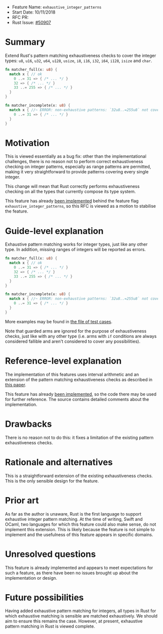 - Feature Name: `exhaustive_integer_patterns`
- Start Date: 10/11/2018
- RFC PR:
- Rust Issue: [#50907](https://github.com/rust-lang/rust/issues/50907)

# Summary
[summary]: #summary

Extend Rust's pattern matching exhaustiveness checks to cover the integer types: `u8`, `u16`, `u32`, `u64`, `u128`, `usize`, `i8`, `i16`, `i32`, `i64`, `i128`, `isize` and `char`.

```rust
fn matcher_full(x: u8) {
  match x { // ok
    0 ..= 31 => { /* ... */ }
    32 => { /* ... */ }
    33 ..= 255 => { /* ... */ }
  }
}

fn matcher_incomplete(x: u8) {
  match x { //~ ERROR: non-exhaustive patterns: `32u8..=255u8` not covered
    0 ..= 31 => { /* ... */ }
  }
}
```

# Motivation
[motivation]: #motivation

This is viewed essentially as a bug fix: other than the implementational challenges, there is no reason not to perform correct exhaustiveness checking on integer patterns, especially as range patterns are permitted, making it very straightforward to provide patterns covering every single integer.

This change will mean that Rust correctly performs exhaustiveness checking on all the types that currently compose its type system.

This feature has already [been implemented](https://github.com/rust-lang/rust/pull/50912) behind the feature flag `exhaustive_integer_patterns`, so this RFC is viewed as a motion to stabilise the feature.

# Guide-level explanation
[guide-level-explanation]: #guide-level-explanation

Exhaustive pattern matching works for integer types, just like any other type. In addition, missing ranges of integers will be reported as errors.

```rust
fn matcher_full(x: u8) {
  match x { // ok
    0 ..= 31 => { /* ... */ }
    32 => { /* ... */ }
    33 ..= 255 => { /* ... */ }
  }
}

fn matcher_incomplete(x: u8) {
  match x { //~ ERROR: non-exhaustive patterns: `32u8..=255u8` not covered
    0 ..= 31 => { /* ... */ }
  }
}
```

More examples may be found in [the file of test cases](https://github.com/rust-lang/rust/pull/50912/files#diff-8809036e5fb5a9a0fcc283431046ef51).

Note that guarded arms are ignored for the purpose of exhaustiveness checks, just like with any other type (i.e. arms with `if` conditions are always considered fallible and aren't considered to cover any possibilities).

# Reference-level explanation
[reference-level-explanation]: #reference-level-explanation

The implementation of this features uses interval arithmetic and an extension of the pattern matching exhaustiveness checks as described in [this paper](http://moscova.inria.fr/~maranget/papers/warn/index.html).

This feature has already [been implemented](https://github.com/rust-lang/rust/pull/50912), so the code there may be used for further reference. The source contains detailed comments about the implementation.

# Drawbacks
[drawbacks]: #drawbacks

There is no reason not to do this: it fixes a limitation of the existing pattern exhaustiveness checks.

# Rationale and alternatives
[rationale-and-alternatives]: #rationale-and-alternatives

This is a straightforward extension of the existing exhaustiveness checks. This is the only sensible design for the feature.

# Prior art
[prior-art]: #prior-art

As far as the author is unaware, Rust is the first language to support exhaustive integer pattern matching. At the time of writing, Swift and OCaml, two languages for which this feature could also make sense, do not implement this extension. This is likely because the feature is not simple to implement and the usefulness of this feature appears in specific domains.

# Unresolved questions
[unresolved-questions]: #unresolved-questions

This feature is already implemented and appears to meet expectations for such a feature, as there have been no issues brought up about the implementation or design.

# Future possibilities
[future-possibilities]: #future-possibilities

Having added exhaustive pattern matching for integers, all types in Rust for which exhaustive matching is sensible are matched exhaustively. We should aim to ensure this remains the case. However, at present, exhaustive pattern matching in Rust is viewed complete.
